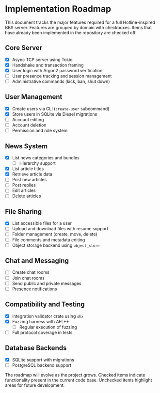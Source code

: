 # Implementation Roadmap

This document tracks the major features required for a full Hotline-inspired BBS
server.  Features are grouped by domain with checkboxes.  Items that have
already been implemented in the repository are checked off.

## Core Server

- [x] Async TCP server using Tokio
- [x] Handshake and transaction framing
- [x] User login with Argon2 password verification
- [ ] User presence tracking and session management
- [ ] Administrative commands (kick, ban, shut down)

## User Management

- [x] Create users via CLI (`create-user` subcommand)
- [x] Store users in SQLite via Diesel migrations
- [ ] Account editing
- [ ] Account deletion
- [ ] Permission and role system

## News System

- [x] List news categories and bundles
  - [ ] Hierarchy support
- [x] List article titles
- [x] Retrieve article data
- [ ] Post new articles
- [ ] Post replies
- [ ] Edit articles
- [ ] Delete articles

## File Sharing

- [x] List accessible files for a user
- [ ] Upload and download files with resume support
- [ ] Folder management (create, move, delete)
- [ ] File comments and metadata editing
- [ ] Object storage backend using `object_store`

## Chat and Messaging

- [ ] Create chat rooms
- [ ] Join chat rooms
- [ ] Send public and private messages
- [ ] Presence notifications

## Compatibility and Testing

- [x] Integration validator crate using `shx`
- [x] Fuzzing harness with AFL++
  - [ ] Regular execution of fuzzing
- [ ] Full protocol coverage in tests

## Database Backends

- [x] SQLite support with migrations
- [ ] PostgreSQL backend support

The roadmap will evolve as the project grows.  Checked items indicate
functionality present in the current code base.  Unchecked items highlight areas
for future development.
